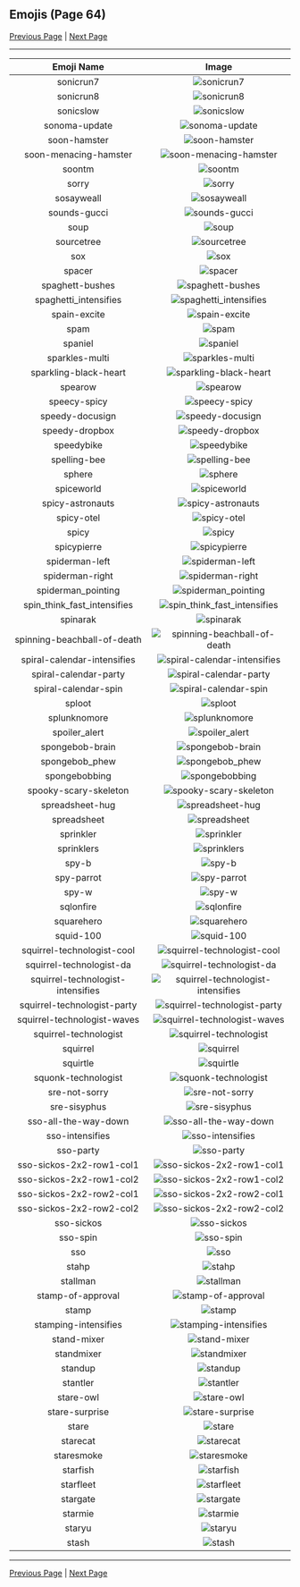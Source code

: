 
## Emojis (Page 64)

[Previous Page](/docs/hny/page-s-0063.md)
  | [Next Page](/docs/hny/page-s-0065.md)

<hr />

|Emoji Name|Image|
| :-: | :-: |
|sonicrun7| ![sonicrun7](/emojis/hny/sonicrun7.gif)|
|sonicrun8| ![sonicrun8](/emojis/hny/sonicrun8.gif)|
|sonicslow| ![sonicslow](/emojis/hny/sonicslow.gif)|
|sonoma-update| ![sonoma-update](/emojis/hny/sonoma-update.png)|
|soon-hamster| ![soon-hamster](/emojis/hny/soon-hamster.jpg)|
|soon-menacing-hamster| ![soon-menacing-hamster](/emojis/hny/soon-menacing-hamster.png)|
|soontm| ![soontm](/emojis/hny/soontm.png)|
|sorry| ![sorry](/emojis/hny/sorry.jpg)|
|sosayweall| ![sosayweall](/emojis/hny/sosayweall.png)|
|sounds-gucci| ![sounds-gucci](/emojis/hny/sounds-gucci.png)|
|soup| ![soup](/emojis/hny/soup.png)|
|sourcetree| ![sourcetree](/emojis/hny/sourcetree.png)|
|sox| ![sox](/emojis/hny/sox.png)|
|spacer| ![spacer](/emojis/hny/spacer.png)|
|spaghett-bushes| ![spaghett-bushes](/emojis/hny/spaghett-bushes.jpg)|
|spaghetti_intensifies| ![spaghetti_intensifies](/emojis/hny/spaghetti_intensifies.gif)|
|spain-excite| ![spain-excite](/emojis/hny/spain-excite.gif)|
|spam| ![spam](/emojis/hny/spam.png)|
|spaniel| ![spaniel](/emojis/hny/spaniel.jpg)|
|sparkles-multi| ![sparkles-multi](/emojis/hny/sparkles-multi.png)|
|sparkling-black-heart| ![sparkling-black-heart](/emojis/hny/sparkling-black-heart.png)|
|spearow| ![spearow](/emojis/hny/spearow.png)|
|speecy-spicy| ![speecy-spicy](/emojis/hny/speecy-spicy.png)|
|speedy-docusign| ![speedy-docusign](/emojis/hny/speedy-docusign.gif)|
|speedy-dropbox| ![speedy-dropbox](/emojis/hny/speedy-dropbox.gif)|
|speedybike| ![speedybike](/emojis/hny/speedybike.gif)|
|spelling-bee| ![spelling-bee](/emojis/hny/spelling-bee.png)|
|sphere| ![sphere](/emojis/hny/sphere.gif)|
|spiceworld| ![spiceworld](/emojis/hny/spiceworld.jpg)|
|spicy-astronauts| ![spicy-astronauts](/emojis/hny/spicy-astronauts.png)|
|spicy-otel| ![spicy-otel](/emojis/hny/spicy-otel.gif)|
|spicy| ![spicy](/emojis/hny/spicy.png)|
|spicypierre| ![spicypierre](/emojis/hny/spicypierre.png)|
|spiderman-left| ![spiderman-left](/emojis/hny/spiderman-left.png)|
|spiderman-right| ![spiderman-right](/emojis/hny/spiderman-right.png)|
|spiderman_pointing| ![spiderman_pointing](/emojis/hny/spiderman_pointing.png)|
|spin_think_fast_intensifies| ![spin_think_fast_intensifies](/emojis/hny/spin_think_fast_intensifies.gif)|
|spinarak| ![spinarak](/emojis/hny/spinarak.png)|
|spinning-beachball-of-death| ![spinning-beachball-of-death](/emojis/hny/spinning-beachball-of-death.gif)|
|spiral-calendar-intensifies| ![spiral-calendar-intensifies](/emojis/hny/spiral-calendar-intensifies.gif)|
|spiral-calendar-party| ![spiral-calendar-party](/emojis/hny/spiral-calendar-party.gif)|
|spiral-calendar-spin| ![spiral-calendar-spin](/emojis/hny/spiral-calendar-spin.gif)|
|sploot| ![sploot](/emojis/hny/sploot.png)|
|splunknomore| ![splunknomore](/emojis/hny/splunknomore.png)|
|spoiler_alert| ![spoiler_alert](/emojis/hny/spoiler_alert.jpg)|
|spongebob-brain| ![spongebob-brain](/emojis/hny/spongebob-brain.gif)|
|spongebob_phew| ![spongebob_phew](/emojis/hny/spongebob_phew.png)|
|spongebobbing| ![spongebobbing](/emojis/hny/spongebobbing.gif)|
|spooky-scary-skeleton| ![spooky-scary-skeleton](/emojis/hny/spooky-scary-skeleton.gif)|
|spreadsheet-hug| ![spreadsheet-hug](/emojis/hny/spreadsheet-hug.png)|
|spreadsheet| ![spreadsheet](/emojis/hny/spreadsheet.png)|
|sprinkler| ![sprinkler](/emojis/hny/sprinkler.gif)|
|sprinklers| ![sprinklers](/emojis/hny/sprinklers.gif)|
|spy-b| ![spy-b](/emojis/hny/spy-b.png)|
|spy-parrot| ![spy-parrot](/emojis/hny/spy-parrot.gif)|
|spy-w| ![spy-w](/emojis/hny/spy-w.png)|
|sqlonfire| ![sqlonfire](/emojis/hny/sqlonfire.gif)|
|squarehero| ![squarehero](/emojis/hny/squarehero.png)|
|squid-100| ![squid-100](/emojis/hny/squid-100.png)|
|squirrel-technologist-cool| ![squirrel-technologist-cool](/emojis/hny/squirrel-technologist-cool.png)|
|squirrel-technologist-da| ![squirrel-technologist-da](/emojis/hny/squirrel-technologist-da.png)|
|squirrel-technologist-intensifies| ![squirrel-technologist-intensifies](/emojis/hny/squirrel-technologist-intensifies.gif)|
|squirrel-technologist-party| ![squirrel-technologist-party](/emojis/hny/squirrel-technologist-party.gif)|
|squirrel-technologist-waves| ![squirrel-technologist-waves](/emojis/hny/squirrel-technologist-waves.gif)|
|squirrel-technologist| ![squirrel-technologist](/emojis/hny/squirrel-technologist.png)|
|squirrel| ![squirrel](/emojis/hny/squirrel.png)|
|squirtle| ![squirtle](/emojis/hny/squirtle.png)|
|squonk-technologist| ![squonk-technologist](/emojis/hny/squonk-technologist.png)|
|sre-not-sorry| ![sre-not-sorry](/emojis/hny/sre-not-sorry.png)|
|sre-sisyphus| ![sre-sisyphus](/emojis/hny/sre-sisyphus.png)|
|sso-all-the-way-down| ![sso-all-the-way-down](/emojis/hny/sso-all-the-way-down.gif)|
|sso-intensifies| ![sso-intensifies](/emojis/hny/sso-intensifies.gif)|
|sso-party| ![sso-party](/emojis/hny/sso-party.gif)|
|sso-sickos-2x2-row1-col1| ![sso-sickos-2x2-row1-col1](/emojis/hny/sso-sickos-2x2-row1-col1.png)|
|sso-sickos-2x2-row1-col2| ![sso-sickos-2x2-row1-col2](/emojis/hny/sso-sickos-2x2-row1-col2.png)|
|sso-sickos-2x2-row2-col1| ![sso-sickos-2x2-row2-col1](/emojis/hny/sso-sickos-2x2-row2-col1.png)|
|sso-sickos-2x2-row2-col2| ![sso-sickos-2x2-row2-col2](/emojis/hny/sso-sickos-2x2-row2-col2.png)|
|sso-sickos| ![sso-sickos](/emojis/hny/sso-sickos.png)|
|sso-spin| ![sso-spin](/emojis/hny/sso-spin.gif)|
|sso| ![sso](/emojis/hny/sso.png)|
|stahp| ![stahp](/emojis/hny/stahp.png)|
|stallman| ![stallman](/emojis/hny/stallman.png)|
|stamp-of-approval| ![stamp-of-approval](/emojis/hny/stamp-of-approval.png)|
|stamp| ![stamp](/emojis/hny/stamp.png)|
|stamping-intensifies| ![stamping-intensifies](/emojis/hny/stamping-intensifies.gif)|
|stand-mixer| ![stand-mixer](/emojis/hny/stand-mixer.png)|
|standmixer| ![standmixer](/emojis/hny/standmixer.png)|
|standup| ![standup](/emojis/hny/standup.gif)|
|stantler| ![stantler](/emojis/hny/stantler.png)|
|stare-owl| ![stare-owl](/emojis/hny/stare-owl.png)|
|stare-surprise| ![stare-surprise](/emojis/hny/stare-surprise.gif)|
|stare| ![stare](/emojis/hny/stare.png)|
|starecat| ![starecat](/emojis/hny/starecat.png)|
|staresmoke| ![staresmoke](/emojis/hny/staresmoke.gif)|
|starfish| ![starfish](/emojis/hny/starfish.png)|
|starfleet| ![starfleet](/emojis/hny/starfleet.png)|
|stargate| ![stargate](/emojis/hny/stargate.gif)|
|starmie| ![starmie](/emojis/hny/starmie.png)|
|staryu| ![staryu](/emojis/hny/staryu.png)|
|stash| ![stash](/emojis/hny/stash.png)|

<hr/>

[Previous Page](/docs/hny/page-s-0063.md)
  | [Next Page](/docs/hny/page-s-0065.md)
